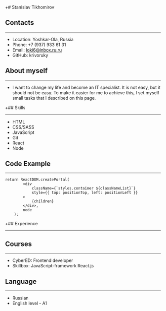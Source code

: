 +# Stanislav Tikhomirov

## Contacts

---

- Location: Yoshkar-Ola, Russia
- Phone: +7 (937) 933 61 31
- Email: loki6@inbox.ru.ru
- GitHub: krivoruky

## About myself

---

- I want to change my life and become an IT specialist. It is not easy, but it should not be easy. To make it easier for me to achieve this, I set myself small tasks that I described on this page.

+## Skills

---

- HTML
- CSS/SASS
- JavaScript
- Git
- React
- Node

## Code Example

---

```react
return ReactDOM.createPortal(
		<div
			className={`styles.container ${classNameList}`}
			style={{ top: positionTop, left: positionLeft }}
		>
			{children}
		</div>,
		node
	);
```

+## Experience

---

## Courses

---

- CyberED: Frontend developer
- Skillbox: JavaScript-framework React.js

## Language

---

- Russian
- English level - A1

